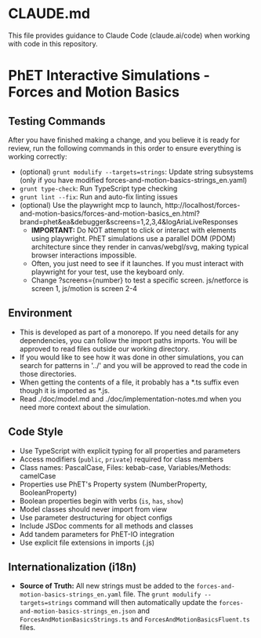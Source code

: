 # CLAUDE.md

This file provides guidance to Claude Code (claude.ai/code) when working with code in this repository.

# PhET Interactive Simulations - Forces and Motion Basics

## Testing Commands

After you have finished making a change, and you believe it is ready for review, run the following commands in this
order to ensure everything is working correctly:

- (optional) `grunt modulify --targets=strings`: Update string subsystems (only if you have modified
  forces-and-motion-basics-strings_en.yaml)
- `grunt type-check`: Run TypeScript type checking
- `grunt lint --fix`: Run and auto-fix linting issues
- (optional) Use the playwright mcp to
  launch, http://localhost/forces-and-motion-basics/forces-and-motion-basics_en.html?brand=phet&ea&debugger&screens=1,2,3,4&logAriaLiveResponses
  - **IMPORTANT:** Do NOT attempt to click or interact with elements using playwright. PhET simulations use a parallel DOM (PDOM) architecture since they render in canvas/webgl/svg, making typical browser interactions impossible.
  - Often, you just need to see if it launches. If you must interact with playwright for your test, use the keyboard only.
  - Change ?screens={number} to test a specific screen. js/netforce is screen 1, js/motion is screen 2-4

## Environment

- This is developed as part of a monorepo. If you need details for any dependencies, you can follow the import paths
  imports. You will be approved to read files outside our working directory.
- If you would like to see how it was done in other simulations, you can search for patterns in '../' and you will be
  approved to read the code in those directories.
- When getting the contents of a file, it probably has a *.ts suffix even though it is imported as *.js.
- Read ./doc/model.md and ./doc/implementation-notes.md when you need more context about the simulation.

## Code Style

- Use TypeScript with explicit typing for all properties and parameters
- Access modifiers (`public`, `private`) required for class members
- Class names: PascalCase, Files: kebab-case, Variables/Methods: camelCase
- Properties use PhET's Property system (NumberProperty, BooleanProperty)
- Boolean properties begin with verbs (`is`, `has`, `show`)
- Model classes should never import from view
- Use parameter destructuring for object configs
- Include JSDoc comments for all methods and classes
- Add tandem parameters for PhET-IO integration
- Use explicit file extensions in imports (.js)

## Internationalization (i18n)

- **Source of Truth:** All new strings must be added to the `forces-and-motion-basics-strings_en.yaml` file. The
  `grunt modulify --targets=strings` command will then automatically update the
  `forces-and-motion-basics-strings_en.json` and `ForcesAndMotionBasicsStrings.ts` and `ForcesAndMotionBasicsFluent.ts`
  files.